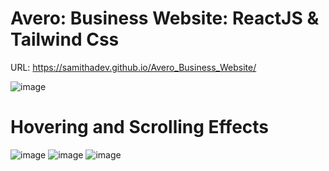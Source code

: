 # Avero: Business Website: ReactJS & Tailwind Css

URL: https://samithadev.github.io/Avero_Business_Website/

![image](https://github.com/samithadev/Avero_Business_Website/assets/89331663/e0e0d025-e745-4898-a8d2-a927d225c78a)

# Hovering and Scrolling Effects
![image](https://github.com/samithadev/Avero_Business_Website/assets/89331663/6c0d30b1-856c-4300-8f25-7daae29784aa)
![image](https://github.com/samithadev/Avero_Business_Website/assets/89331663/f8e7e824-7f5d-4a76-80f2-bf7cb6cf33ba)
![image](https://github.com/samithadev/Avero_Business_Website/assets/89331663/5061e76f-af83-4659-ad4b-06449a889c87)







